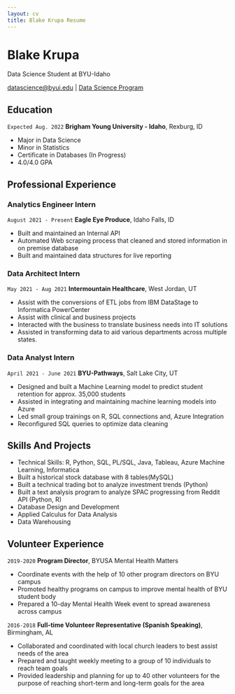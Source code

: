 ```yaml
---
layout: cv
title: Blake Krupa Resume
---
```

# Blake Krupa
Data Science Student at BYU-Idaho

<div id="webaddress">
<a href="datascience@byui.edu">datascience@byui.edu</a>
| <a href="https://byuidatascience.github.io/development.html">Data Science Program</a>
</div>

<!-- https://www.monique.tech/the-art-of-markdown -->


## Education

`Expected Aug. 2022`
__Brigham Young University - Idaho__, Rexburg, ID

- Major in Data Science
- Minor in Statistics
- Certificate in Databases (In Progress)
- 4.0/4.0  GPA


## Professional Experience

### Analytics Engineer Intern

`August 2021 - Present`
__Eagle Eye Produce__, Idaho Falls, ID

- Built and maintained an Internal API
- Automated Web scraping process that cleaned and stored information in on premise database
- Built and maintained data structures for live reporting

### Data Architect Intern

`May 2021 - Aug 2021`
__Intermountain Healthcare__, West Jordan, UT

- Assist with the conversions of ETL jobs from IBM DataStage to Informatica PowerCenter
- Assist with clinical and business projects
- Interacted with the business to translate business needs into IT solutions
- Assisted in transforming data to aid various departments across multiple states.

### Data Analyst Intern

`April 2021 - June 2021`
__BYU-Pathways__, Salt Lake City, UT

- Designed and built a Machine Learning model to predict student retention for approx. 35,000 students
- Assisted in integrating and maintaining machine learning models into Azure
- Led small group trainings on R, SQL connections and, Azure Integration
- Reconfigured SQL queries to optimize data cleaning




## Skills And Projects

- Technical Skills: R, Python, SQL, PL/SQL, Java, Tableau, Azure Machine Learning, Informatica
- Built a historical stock database with 8 tables(MySQL)
- Built a technical trading bot to analyze investment trends (Python)
- Built a text analysis program to analyze SPAC progressing from Reddit API (Python, R)
- Database Design and Development
- Applied Calculus for Data Analysis
- Data Warehousing


## Volunteer Experience

`2019-2020`
__Program Director__, BYUSA Mental Health Matters

- Coordinate events with the help of 10 other program directors on BYU campus 
- Promoted healthy programs on campus to improve mental health of BYU student body
- Prepared a 10-day Mental Health Week event to spread awareness across campus


`2016-2018`
__Full-time Volunteer Representative (Spanish Speaking)__, Birmingham, AL

- Collaborated and coordinated with local church leaders to best assist needs of the area
- Prepared and taught weekly meeting to a group of 10 individuals to reach team goals
- Provided leadership and planning for up to 40 other volunteers for the purpose of reaching short-term and long-term
goals for the area



<!-- ### Footer

Last updated: May 2013 -->


